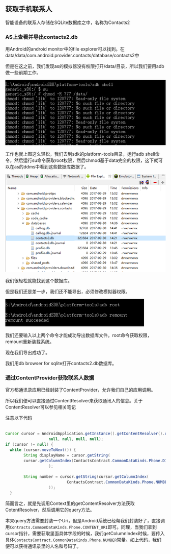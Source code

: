 ## 获取手机联系人
智能设备的联系人存储在SQLite数据库之中，名称为Contacts2


### AS上查看并导出contacts2.db

用Android的android monitor中的file explorer可以找到。在data/data/com.android.provider.contacts/database/contacts2中

但是在这之前，我们发现as的模拟器没有权限打开/data/目录，所以我们要用adb做一些前期工作。

![](image/contact0.png)

工作也就上图这么轻松，我们去到sdk的platform-tools目录，运行adb shell命令，然后运行su命令获取root权限，然后chmod基于data完全的权限，这下就可以在as的ddms中看到这些数据库数据了。


![](image/contact1.png)

我们很轻松就能找到这个数据库。

但是我们还是差一步，我们还不能导出，必须修改模拟器权限。

![](image/contact2.png)

我们还要输入以上两个命令才能成功导出数据库文件。root命令获取权限，remount重新装载系统。


现在我们导出成功了。

我们用db browser for sqlite打开contacts2.db数据库。

### 通过ContentProvider获取联系人数据

官方都通讯录应用已经封装了ContentProvider，允许我们自己的应用调用。

所以我们便可以直接通过ContentResolver来获取通讯人的信息。关于ContentResolver可以参见相关笔记

注意以下代码

``` java

Cursor cursor = AndroidApplication.getInstance().getContentResolver().query(ContactsContract.CommonDataKinds.Phone.CONTENT_URI,
                   null, null, null, null);
if (cursor != null) {
  while (cursor.moveToNext()) {
        String displayName = cursor.getString(
        cursor.getColumnIndex(ContactsContract.CommonDataKinds.Phone.DISPLAY_NAME)
                   );

        String number = cursor.getString(cursor.getColumnIndex(
                           ContactsContract.CommonDataKinds.Phone.NUMBER
                   ));
  }

```

简而言之，就是先调用Context里的getContentResolver方法获取CotentResolver，然后调用它的query方法。

本来query方法需要封装一个Uri，但是Android系统已经帮我们封装好了，直接调用`Contracts.CommonDataKinds.Phone.CONTENT_URI`即可。同理，当我们拿到cursor指针，需要获取里面具体字段的时候，我们getColumnIndex时候，要传入具体`ContactsContract.CommonDataKinds.Phone.NUMBER`常量。如上代码，我们便可以获得通讯录里的人名和号码了。
